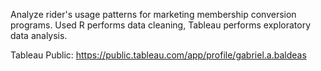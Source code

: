 Analyze rider's usage patterns for marketing membership conversion programs.
Used R performs data cleaning, Tableau performs exploratory data analysis.

Tableau Public:
https://public.tableau.com/app/profile/gabriel.a.baldeas
